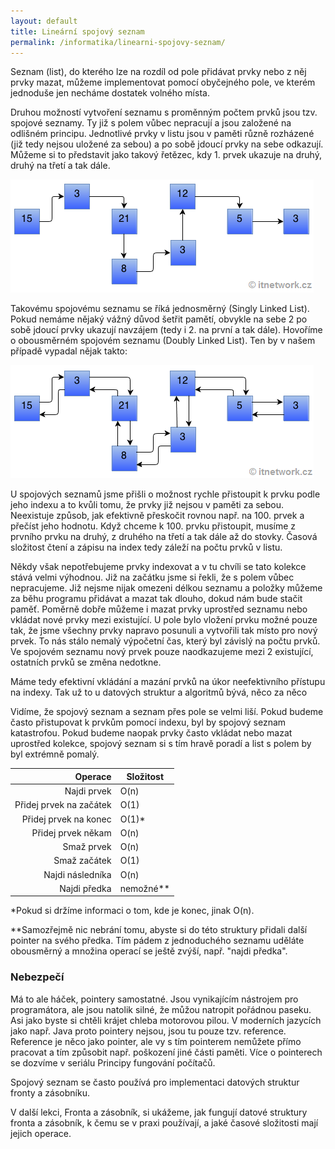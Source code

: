 ```yaml
---
layout: default
title: Lineární spojový seznam
permalink: /informatika/linearni-spojovy-seznam/
---
```


Seznam (list), do kterého lze na rozdíl od pole přidávat prvky nebo z
něj prvky mazat, můžeme implementovat pomocí obyčejného pole, ve kterém
jednoduše jen necháme dostatek volného místa.

Druhou možností vytvoření seznamu s proměnným počtem prvků jsou tzv.
spojové seznamy. Ty již s polem vůbec nepracují a jsou založené na
odlišném principu. Jednotlivé prvky v listu jsou v paměti různě
rozházené (již tedy nejsou uložené za sebou) a po sobě jdoucí prvky na
sebe odkazují. Můžeme si to představit jako takový řetězec, kdy 1. prvek
ukazuje na druhý, druhý na třetí a tak dále.

![LSS 1](/assets/lss-1.png)

Takovému spojovému seznamu se říká jednosměrný (Singly Linked List).
Pokud nemáme nějaký vážný důvod šetřit pamětí, obvykle na sebe 2 po
sobě jdoucí prvky ukazují navzájem (tedy i 2. na první a tak dále).
Hovoříme o obousměrném spojovém seznamu (Doubly Linked List). Ten by v
našem případě vypadal nějak takto:

![LSS 2](/assets/lss-2.png)

U spojových seznamů jsme přišli o možnost rychle přistoupit k prvku
podle jeho indexu a to kvůli tomu, že prvky již nejsou v paměti za sebou.
Neexistuje způsob, jak efektivně přeskočit rovnou např. na 100. prvek a
přečíst jeho hodnotu. Když chceme k 100. prvku přistoupit, musíme z
prvního prvku na druhý, z druhého na třetí a tak dále až do stovky.
Časová složitost čtení a zápisu na index tedy záleží na počtu
prvků v listu.

Někdy však nepotřebujeme prvky indexovat a v tu chvíli se tato kolekce
stává velmi výhodnou. Již na začátku jsme si řekli, že s polem vůbec
nepracujeme. Již nejsme nijak omezeni délkou seznamu a položky můžeme za
běhu programu přidávat a mazat tak dlouho, dokud nám bude stačit paměť.
Poměrně dobře můžeme i mazat prvky uprostřed seznamu nebo vkládat nové
prvky mezi existující. U pole bylo vložení prvku možné pouze tak, že jsme
všechny prvky napravo posunuli a vytvořili tak místo pro nový prvek. To nás
stálo nemalý výpočetní čas, který byl závislý na počtu prvků.
Ve spojovém seznamu nový prvek pouze naodkazujeme mezi 2 existující,
ostatních prvků se změna nedotkne.

Máme tedy efektivní vkládání a mazání prvků na úkor
neefektivního přístupu na indexy. Tak už to u datových struktur a
algoritmů bývá, něco za něco 

Vidíme, že spojový seznam a seznam přes pole se velmi liší. Pokud
budeme často přistupovat k prvkům pomocí indexu, byl by spojový seznam
katastrofou. Pokud budeme naopak prvky často vkládat nebo mazat uprostřed
kolekce, spojový seznam si s tím hravě poradí a list s polem by byl
extrémně pomalý.

| Operace                 | Složitost   |
|------------------------:|-------------|
| Najdi prvek             | O(n)        |
| Přidej prvek na začátek | O(1)        |
| Přidej prvek na konec   | O(1)\*      |
| Přidej prvek někam      | O(n)        |
| Smaž prvek              | O(n)        |
| Smaž začátek            | O(1)        |
| Najdi následníka        | O(n)        |
| Najdi předka            | nemožné\*\* |

\*Pokud si držíme informaci o tom, kde je konec, jinak O(n).

\*\*Samozřejmě nic nebrání tomu, abyste si do této struktury přidali další pointer na svého předka. Tím pádem z jednoduchého seznamu uděláte obousměrný a množina operací se ještě zvýší, např. "najdi předka".

### Nebezpečí

Má to ale háček, pointery samostatné. Jsou vynikajícím nástrojem pro
programátora, ale jsou natolik silné, že můžou natropit pořádnou paseku.
Asi jako byste si chtěli krájet chleba motorovou pilou. V moderních jazycích
jako např. Java proto pointery nejsou, jsou tu pouze tzv.
reference. Reference je něco jako pointer, ale vy s tím pointerem nemůžete
přímo pracovat a tím způsobit např. poškození jiné části
paměti. Více o pointerech se dozvíme v seriálu Principy fungování počítačů.

Spojový seznam se často používá pro implementaci datových struktur
fronty a zásobníku.

V další lekci, Fronta a zásobník, si ukážeme, jak fungují datové struktury fronta
a zásobník, k čemu se v praxi používají, a jaké časové složitosti
mají jejich operace.
